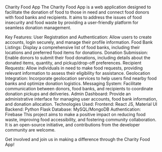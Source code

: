 Charity Food App
The Charity Food App is a web application designed to facilitate the donation of food to those in need and connect food donors with food banks and recipients. It aims to address the issues of food insecurity and food waste by providing a user-friendly platform for seamless donation management.

Key Features:
User Registration and Authentication: Allow users to create accounts, login securely, and manage their profile information.
Food Bank Listings: Display a comprehensive list of food banks, including their locations and preferred food items for donations.
Donation Submission: Enable donors to submit their food donations, including details about the donated items, quantity, and pickup/drop-off preferences.
Recipient Requests: Allow individuals in need to make food requests, providing relevant information to assess their eligibility for assistance.
Geolocation Integration: Incorporate geolocation services to help users find nearby food banks and optimize donation logistics.
Messaging System: Facilitate communication between donors, food banks, and recipients to coordinate donation pickups and deliveries.
Admin Dashboard: Provide an administrative interface for managing user accounts, food bank information, and donation allocation.
Technologies Used:
Frontend: React JS, Material UI
Backend: Python Flask
Database: MySQL/MongoDB
Authentication: Firebase
This project aims to make a positive impact on reducing food waste, improving food accessibility, and fostering community collaboration. It is an open-source initiative, and contributions from the developer community are welcome.

Get involved and join us in making a difference through the Charity Food App!